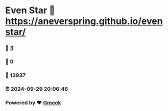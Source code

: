 # Even Star :link: https://aneverspring.github.io/evenstar/ 
### :page_facing_up: [3](https://aneverspring.github.io/evenstar//tag.html) 
### :speech_balloon: 0 
### :hibiscus: 13937 
### :alarm_clock: 2024-09-29 20:06:46 
### Powered by :heart: [Gmeek](https://github.com/Meekdai/Gmeek)
